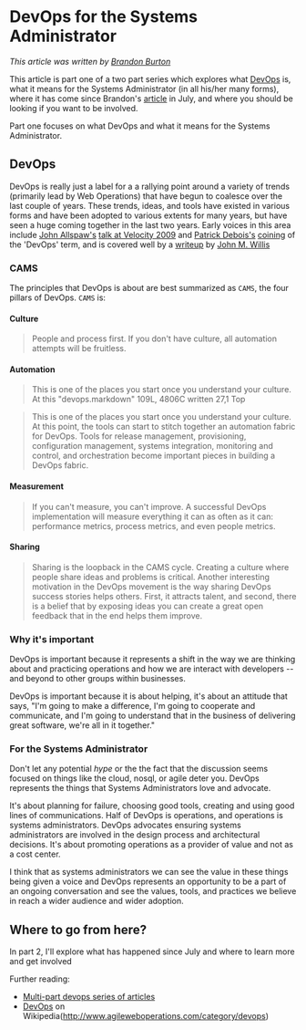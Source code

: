 # DevOps for the Systems Administrator #

_This article was written by [Brandon Burton][solarce]_

This article is part one of a two part series which explores what                           [DevOps][devops] is, what it means for the Systems Administrator (in all
his/her many forms), where it has come since Brandon's
[article][reliamdevops] in July, and where you should be looking if you want to
be involved.

Part one focuses on what DevOps and what it means for the Systems
Administrator.

## DevOps ##

DevOps is really just a label for a a rallying point around a variety of trends
(primarily lead by Web Operations) that have begun to coalesce over the last
couple of years. These trends, ideas, and tools have existed in various forms
and have been adopted to various extents for many years, but have seen a huge
coming together in the last two years. Early voices in this area include  [John
Allspaw's][allspaw] [talk at Velocity 2009][allspawtalk] and [Patrick
Debois's][patrick] [coining][devopscoin] of the 'DevOps' term, and
is covered well by a [writeup][camspost] by [John M. Willis][john]

### CAMS ###

The principles that DevOps is about are best summarized as `CAMS`, the four
pillars of DevOps.  `CAMS` is:

#### Culture ####

>People and process first.  If you don't have culture, all automation attempts
>will be fruitless. 


#### Automation ####

>This is one of the places you start once you understand your culture.  At this
"devops.markdown" 109L, 4806C written                                     27,1          Top

>This is one of the places you start once you understand your culture.  At this
>point, the tools can start to stitch together an automation fabric for DevOps.
>Tools for release management, provisioning, configuration management, systems
>integration, monitoring and control, and orchestration become important pieces
>in building a DevOps fabric.

#### Measurement ####

>If you can't measure, you can't improve.  A successful DevOps implementation
>will measure everything it can as often as it can: performance metrics,
>process metrics, and even people metrics.

#### Sharing ####

>Sharing is the loopback in the CAMS cycle.  Creating a culture where people
>share ideas and problems is critical.
>Another interesting motivation in the DevOps movement is the way sharing
>DevOps success stories helps others.   First, it attracts talent, and second,
>there is a belief that by exposing ideas you can create a great open feedback
>that in the end helps them improve.

### Why it's important ###

DevOps is important because it represents a shift in the way we are thinking
about and practicing operations and how we are interact with developers -- and
beyond to other groups within businesses.

DevOps is important because it is about helping, it's about an attitude that
says, "I'm going to make a difference, I'm going to cooperate and communicate,
and I'm going to understand that in the business of delivering great software,
we're all in it together."

### For the Systems Administrator ###

Don't let any potential *hype* or the the fact that the discussion seems
focused on things like the cloud, nosql, or agile deter you. DevOps represents
the things that Systems Administrators love and advocate.

It's about planning for failure, choosing good tools, creating and using good
lines of communications.  Half of DevOps is operations, and operations is
systems administrators. DevOps advocates ensuring systems administrators are
involved in the design process and architectural decisions. It's about
promoting operations as a provider of value and not as a cost center.

I think that as systems administrators we can see the value in these things
being given a voice and DevOps represents an opportunity to be a part of an
ongoing conversation and see the values, tools, and practices we believe in
reach a wider audience and wider adoption.

## Where to go from here? ##

In part 2, I'll explore what has happened since July and where to learn
more and get involved

Further reading:

* [Multi-part devops series of articles](http://www.agileweboperations.com/category/devops)
* [DevOps] on Wikipedia(http://www.agileweboperations.com/category/devops)

[solarce]: http://www.twitter.com/solarce
[devops]: http://www.jedi.be/blog/2010/02/12/what-is-this-devops-thing-anyway/
[reliamdevops]: http://www.reliam.com/news/reliam_blog/devops
[john]: http://twitter.com/botchagalupe
[camspost]: http://opscode.com/blog/2010/07/16/what-DevOps-means-to-me/
[allspaw]: http://twitter.com/#!/allspaw
[allspawtalk]: http://velocityconf.com/velocity2009/public/schedule/detail/7641
[patrick]: http://twitter.com/#!/patrickdebois
[devopscoin]: http://www.jedi.be/blog/2009/11/15/devopsdays09-two-weeks-later/


